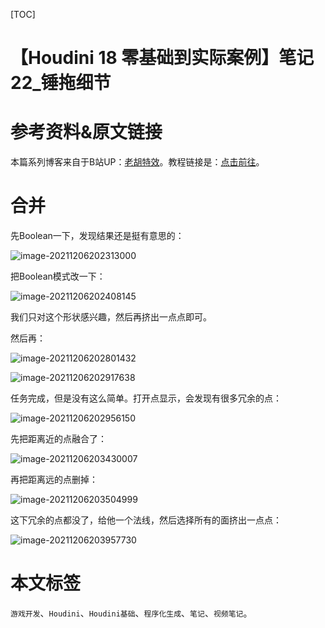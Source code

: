 [TOC]

# 【Houdini 18 零基础到实际案例】笔记 22_锤拖细节

# 参考资料&原文链接

本篇系列博客来自于B站UP：[老胡特效](https://space.bilibili.com/324928136)。教程链接是：[点击前往](https://www.bilibili.com/video/BV1Hi4y187Ww)。

# 合并

先Boolean一下，发现结果还是挺有意思的：

![image-20211206202313000](https://sin998-blog-image.oss-cn-beijing.aliyuncs.com/images/202112062023318.png)

把Boolean模式改一下：

![image-20211206202408145](https://sin998-blog-image.oss-cn-beijing.aliyuncs.com/images/202112062024427.png)

我们只对这个形状感兴趣，然后再挤出一点点即可。

然后再：

![image-20211206202801432](https://sin998-blog-image.oss-cn-beijing.aliyuncs.com/images/202112062028633.png)

![image-20211206202917638](https://sin998-blog-image.oss-cn-beijing.aliyuncs.com/images/202112062029504.png)

任务完成，但是没有这么简单。打开点显示，会发现有很多冗余的点：

![image-20211206202956150](https://sin998-blog-image.oss-cn-beijing.aliyuncs.com/images/202112062029273.png)

先把距离近的点融合了：

![image-20211206203430007](https://sin998-blog-image.oss-cn-beijing.aliyuncs.com/images/202112062034288.png)

再把距离远的点删掉：

![image-20211206203504999](https://sin998-blog-image.oss-cn-beijing.aliyuncs.com/images/202112062035738.png)

这下冗余的点都没了，给他一个法线，然后选择所有的面挤出一点点：

![image-20211206203957730](https://sin998-blog-image.oss-cn-beijing.aliyuncs.com/images/202112062039044.png)

# 本文标签

`游戏开发`、`Houdini`、`Houdini基础`、`程序化生成`、`笔记`、`视频笔记`。
